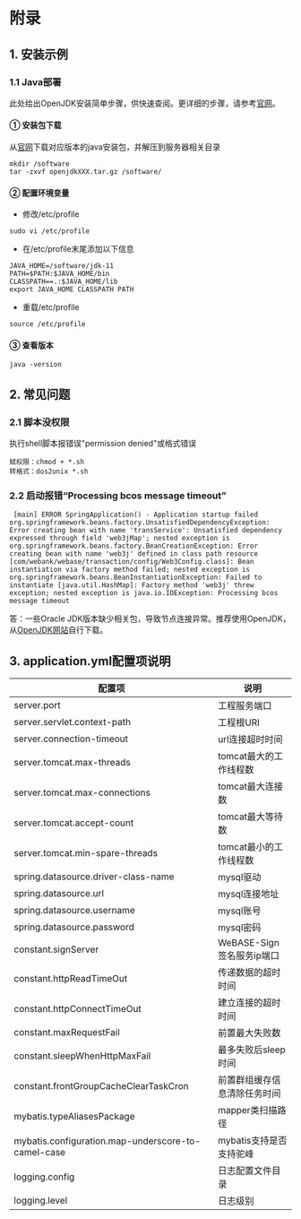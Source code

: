 # 附录

## 1. 安装示例

### 1.1 Java部署

此处给出OpenJDK安装简单步骤，供快速查阅。更详细的步骤，请参考[官网](https://openjdk.java.net/install/index.html)。

#### ① 安装包下载

从[官网](https://jdk.java.net/java-se-ri/11)下载对应版本的java安装包，并解压到服务器相关目录

```shell
mkdir /software
tar -zxvf openjdkXXX.tar.gz /software/
```

#### ② 配置环境变量

- 修改/etc/profile

```
sudo vi /etc/profile
```

- 在/etc/profile末尾添加以下信息

```shell
JAVA_HOME=/software/jdk-11
PATH=$PATH:$JAVA_HOME/bin
CLASSPATH==.:$JAVA_HOME/lib
export JAVA_HOME CLASSPATH PATH
```

- 重载/etc/profile

```
source /etc/profile
```

#### ③ 查看版本

```
java -version
```

## 2. 常见问题

### 2.1 脚本没权限

执行shell脚本报错误"permission denied"或格式错误

```
赋权限：chmod + *.sh
转格式：dos2unix *.sh
```

### 2.2 启动报错“Processing bcos message timeout”

```
 [main] ERROR SpringApplication() - Application startup failed
org.springframework.beans.factory.UnsatisfiedDependencyException: Error creating bean with name 'transService': Unsatisfied dependency expressed through field 'web3jMap'; nested exception is org.springframework.beans.factory.BeanCreationException: Error creating bean with name 'web3j' defined in class path resource [com/webank/webase/transaction/config/Web3Config.class]: Bean instantiation via factory method failed; nested exception is org.springframework.beans.BeanInstantiationException: Failed to instantiate [java.util.HashMap]: Factory method 'web3j' threw exception; nested exception is java.io.IOException: Processing bcos message timeout
```

答：一些Oracle JDK版本缺少相关包，导致节点连接异常。推荐使用OpenJDK，从[OpenJDK网站](https://jdk.java.net/java-se-ri/11)自行下载。

## 3. application.yml配置项说明

| 配置项                                             | 说明                         |
| -------------------------------------------------- | ---------------------------- |
| server.port                                        | 工程服务端口                 |
| server.servlet.context-path                        | 工程根URI                    |
| server.connection-timeout                          | url连接超时时间              |
| server.tomcat.max-threads                          | tomcat最大的工作线程数       |
| server.tomcat.max-connections                      | tomcat最大连接数             |
| server.tomcat.accept-count                         | tomcat最大等待数             |
| server.tomcat.min-spare-threads                    | tomcat最小的工作线程数       |
| spring.datasource.driver-class-name                | mysql驱动                    |
| spring.datasource.url                              | mysql连接地址                |
| spring.datasource.username                         | mysql账号                    |
| spring.datasource.password                         | mysql密码                    |
| constant.signServer                                | WeBASE-Sign签名服务ip端口    |
| constant.httpReadTimeOut                           | 传递数据的超时时间           |
| constant.httpConnectTimeOut                        | 建立连接的超时时间           |
| constant.maxRequestFail                            | 前置最大失败数               |
| constant.sleepWhenHttpMaxFail                      | 最多失败后sleep时间          |
| constant.frontGroupCacheClearTaskCron              | 前置群组缓存信息清除任务时间 |
| mybatis.typeAliasesPackage                         | mapper类扫描路径             |
| mybatis.configuration.map-underscore-to-camel-case | mybatis支持是否支持驼峰      |
| logging.config                                     | 日志配置文件目录             |
| logging.level                                      | 日志级别                     |
